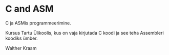 # C and ASM
C ja ASMis programmeerimine.

Kursus Tartu Ülikoolis, kus on vaja kirjutada C koodi ja see teha Assembleri koodiks ümber.

Walther Kraam
